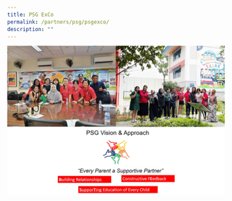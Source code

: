```yaml
---
title: PSG ExCo
permalink: /partners/psg/psgexco/
description: ""
---
```

![](/images/PSG/psg%20exco.png)